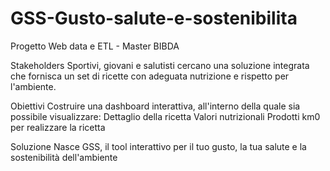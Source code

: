 # GSS-Gusto-salute-e-sostenibilita
Progetto Web data e ETL - Master BIBDA 

Stakeholders
Sportivi, giovani e salutisti cercano una soluzione integrata che fornisca un set di ricette con adeguata nutrizione e rispetto per l'ambiente.

Obiettivi
Costruire una dashboard interattiva, all'interno della quale sia possibile visualizzare:
Dettaglio della ricetta 
Valori nutrizionali
Prodotti km0 per realizzare la ricetta

Soluzione
Nasce GSS, il tool interattivo per il tuo gusto, la tua salute e la sostenibilità dell'ambiente
